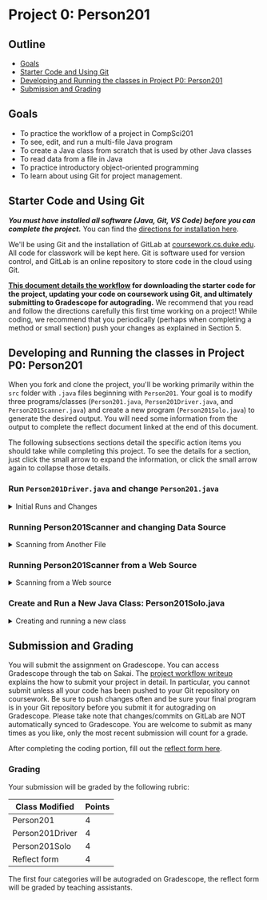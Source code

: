 # Project 0: Person201

## Outline
- [Goals](#goals)
- [Starter Code and Using Git](#starter-code-and-using-git)
- [Developing and Running the classes in Project P0: Person201](#developing-and-running-the-classes-in-project-p0-person201)
- [Submission and Grading](#submission-and-grading)


## Goals

* To practice the workflow of a project in CompSci201
* To see, edit, and run a multi-file Java program
* To create a Java class from scratch that is used by other Java classes
* To read data from a file in Java
* To practice introductory object-oriented programming
* To learn about using Git for project management.


## Starter Code and Using Git
**_You must have installed all software (Java, Git, VS Code) before you can complete the project._** You can find the [directions for installation here](https://coursework.cs.duke.edu/201-public-documentation/resources-201/-/blob/main/installingSoftware.md).

We'll be using Git and the installation of GitLab at [coursework.cs.duke.edu](https://coursework.cs.duke.edu). All code for classwork will be kept here. Git is software used for version control, and GitLab is an online repository to store code in the cloud using Git.

**[This document details the workflow](https://coursework.cs.duke.edu/201-public-documentation/resources-201/-/blob/main/projectWorkflow.md) for downloading the starter code for the project, updating your code on coursework using Git, and ultimately submitting to Gradescope for autograding.** We recommend that you read and follow the directions carefully this first time working on a project! While coding, we recommend that you periodically (perhaps when completing a method or small section) push your changes as explained in Section 5.


## Developing and Running the classes in Project P0: Person201

When you fork and clone the project, you'll be working primarily within the `src` folder with `.java` files beginning with `Person201`. Your goal is to modify three programs/classes (`Person201.java`, `Person201Driver.java`, and `Person201Scanner.java`) and create a new program (`Person201Solo.java`) to generate the desired output. You will need some information from the output to complete the reflect document linked at the end of this document.

The following subsections sections detail the specific action items you should take while completing this project. To see the details for a section, just click the small arrow to expand the information, or click the small arrow again to collapse those details.

### Run `Person201Driver.java` and change `Person201.java`
<details>
<summary>Initial Runs and Changes</summary>

First run the main method in `Person201Driver.` The output of the program should be:

```
no-name woto @ 35.9312N 79.0058W
Ricardo harambee @ 34.6037S 58.3816W
Gelareh affective @ 33.89S 151.2E
name woto
name woto
```

Next, open `Person201.java` in the VS Code editor, and look at each of the three `//TODO: change here` comments in the `Person201.java` class. Fix the code so that when the same `Person201Driver` main program is run the output is as shown below:

```
Owen woto @ 35.9312N 79.0058W
Ricardo harambee @ 34.6037S 58.3816W
Gelareh affective @ 33.89S 151.2E
Ricardo harambe
Gelareh affective
```

You can accomplish the above in three steps:
1. Changing the value assigned to instance variable `myName` in the default constructor
2. Changing the body of the method `getPhrase` to return the person's phrase (use an instance variable).
3. Changing the body of the method `getName` to return the person's name (use an instance variable).

Now that you've done this, change the `main` method in class `Person201Driver` by creating a new `Person201` variable named s (short for Sam) with the value shown:

`Person201 s = new Person201("Sam", 44.9978, -93.2650, "hello");`

Add one `System.out.println` statement to print the value of this variable `s` so the output of running the program is as follows:

```
Owen woto @ 35.9312N 79.0058W
Ricardo harambee @ 34.6037S 58.3816W
Gelareh affective @ 33.89S 151.2E
Sam hello @ 44.9978N 93.265W
Ricardo harambee
Gelareh affective
```
</details>

### Running Person201Scanner and changing Data Source
<details>
<summary>Scanning from Another File</summary>

Once the `Person201` class has been updated so that `Person201Driver` generates output as shown above, you should run `Person201Scanner` to see the output below -- running the program is described after the output.

```
Owen woto @ 35.9312N 79.0058W
Ricardo harambee @ 34.6037S 58.3816W
Gelareh affective @ 33.89S 151.2E
total # 3
```

You'll then need to Run `Person201Scanner`.

You should edit the `main` method of `Person201Scanner.java` so that the file `data/large.txt` is used as the source of data. This data file includes a random set of names, locations, and words from several sources. You should see 97 different names, phrases and latitude/longitude locations.
</details>

### Running Person201Scanner from a Web Source
<details>
<summary>Scanning from a Web source</summary>

In the `main` method of `Person201Scanner` create a new `String` variable after the first line, as shown below (you can copy/paste):
```bash
String url = "https://courses.cs.duke.edu/compsci201/current/data/medium.txt";
```
Then change the assignment to variable list so that it is:
```bash
Person201[] list = readURL(url);
```
Run the program and note the last name and the number of names printed to answer the questions in the reflect form linked at the end of this document. Refer to [this guide](https://coursework.cs.duke.edu/201-public-documentation/resources-201/-/blob/main/APTWorkflow.md#running-your-code) for more on running programs.
</details>

### Create and Run a New Java Class: **Person201Solo.java**
<details>
<summary>Creating and running a new class</summary>


In the `src` folder create a new Java class named `Person201Solo` that has only a `public static void main(String[] args) method` that allows the program to run (the `main` method is the launch point for all Java programs when they are executed). See `Person201Driver` for details and an example of a `main` method. In the new `main` method, you should define a `Person201` object as shown below and print using `System.out.println(person)` so that the main method has two statements.

```
Person201 person = new Person201("Sam", -77.846, 166.668, "cold");
System.out.println(person);
```
</details>


## Submission and Grading
You will submit the assignment on Gradescope. You can access Gradescope through the tab on Sakai. The [project workflow writeup](https://coursework.cs.duke.edu/201-public-documentation/resources-201/-/blob/main/projectWorkflow.md) explains the how to submit your project in detail. In particular, you cannot submit unless all your code has been pushed to your Git repository on coursework. Be sure to push changes often and be sure your final program is in your Git repository before you submit it for autograding on Gradescope. Please take note that changes/commits on GitLab are NOT automatically synced to Gradescope. You are welcome to submit as many times as you like, only the most recent submission will count for a grade.

After completing the coding portion, fill out the [reflect form here](https://forms.office.com/Pages/ResponsePage.aspx?id=TsVyyzFKnk2xSh6jbfrJTErNjWEU70pGg_ytfEVEPi5UQkhYTkVGMVROUFdWR1VPOE5DRk5FRkowRC4u).


### Grading
Your submission will be graded by the following rubric:

| Class Modified | Points |
| ------ | ------ |
| Person201 | 4 |
| Person201Driver | 4 |
| Person201Solo | 4 |
| Reflect form | 4 |

The first four categories will be autograded on Gradescope, the reflect form will be graded by teaching assistants.
